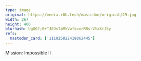 ```yaml
---
type: image
original: https://media.r0b.tech/mastodon/original/29.jpg
width: 267
height: 400
blurhash: UgGG?;0+^JEOs7aMkVwfs=xrRRs-VtxXr]Sy
refs:
  mastodon_card: ['111025822419062445']
---
```


Mission: Impossible II
